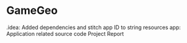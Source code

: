 # GameGeo
 .idea: Added dependencies and stitch app ID to string resources
 app: Application related source code 
 Project Report 

